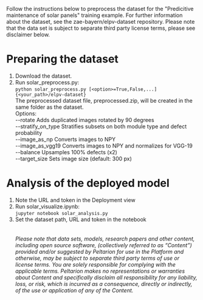Follow the instructions below to preprocess the dataset for the "Predicitive maintenance of solar panels" training example. For further information about the dataset, see the zae-bayern/elpv-dataset repository. Please note that the data set is subject to separate third party license terms, please see disclaimer below.

# Preparing the dataset
1. Download the dataset.
2. Run solar_preprocess.py:  
`
python solar_preprocess.py [<option>=True,False,...] {<your_path>/elpv-dataset}
`\
The preprocessed dataset file, preprocessed.zip, will be created in the same folder as the dataset.\
Options:\
--rotate Adds duplicated images rotated by 90 degrees\
--stratify_on_type Stratifies subsets on both module type and defect probability\
--image_as_np Converts images to NPY\
--image_as_vgg19 Converts images to NPY and normalizes for VGG-19\
--balance Upsamples 100% defects (x2)\
--target_size Sets image size (default: 300 px)

# Analysis of the deployed model
1. Note the URL and token in the Deployment view
2. Run solar_visualize.ipynb:  
`
jupyter notebook solar_analysis.py 
`  
3. Set the dataset path, URL and token in the notebook
\
\
\
*Please note that data sets, models, research papers and other content, including open source software, (collectively referred to as “Content”) provided and/or suggested by Peltarion for use in the Platform and otherwise, may be subject to separate third party terms of use or license terms. You are solely responsible for complying with the applicable terms. Peltarion makes no representations or warranties about Content and specifically disclaim all responsibility for any liability, loss, or risk, which is incurred as a consequence, directly or indirectly, of the use or application of any of the Content.*
